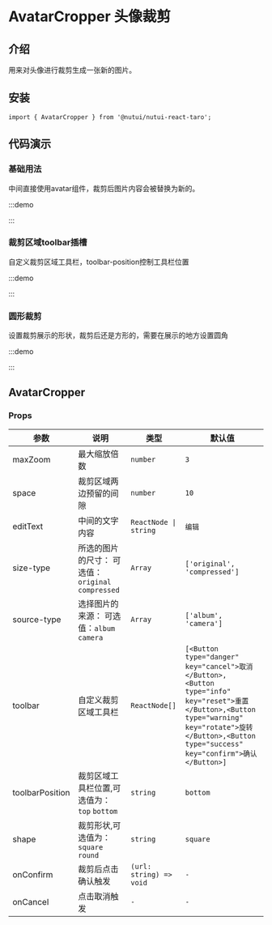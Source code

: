 # AvatarCropper 头像裁剪

## 介绍

用来对头像进行裁剪生成一张新的图片。

## 安装

```tsx
import { AvatarCropper } from '@nutui/nutui-react-taro';
```

## 代码演示

### 基础用法

中间直接使用avatar组件，裁剪后图片内容会被替换为新的。

:::demo

<CodeBlock src='taro/demo1.tsx'></CodeBlock>

:::

### 裁剪区域toolbar插槽

自定义裁剪区域工具栏，toolbar-position控制工具栏位置

:::demo

<CodeBlock src='taro/demo2.tsx'></CodeBlock>

:::

### 圆形裁剪

设置裁剪展示的形状，裁剪后还是方形的，需要在展示的地方设置圆角

:::demo

<CodeBlock src='taro/demo3.tsx'></CodeBlock>

:::

## AvatarCropper

### Props

| 参数 | 说明 | 类型 | 默认值 |
| --- | --- | --- | --- |
| maxZoom | 最大缩放倍数 | `number` | `3` |
| space | 裁剪区域两边预留的间隙 | `number` | `10` |
| editText | 中间的文字内容 | `ReactNode \| string` | `编辑` |
| size-type | 所选的图片的尺寸： 可选值：`original` `compressed` | `Array` | `['original', 'compressed']` |
| source-type | 选择图片的来源： 可选值：`album` `camera` | `Array` | `['album', 'camera']` |
| toolbar | 自定义裁剪区域工具栏 | `ReactNode[]` | `[<Button type="danger" key="cancel">取消</Button>, <Button type="info" key="reset">重置</Button>,<Button type="warning" key="rotate">旋转</Button>,<Button type="success" key="confirm">确认</Button>]` |
| toolbarPosition | 裁剪区域工具栏位置,可选值为：`top` `bottom` | `string` | `bottom` |
| shape | 裁剪形状,可选值为：`square` `round` | `string` | `square` |
| onConfirm | 裁剪后点击确认触发 | `(url: string) => void` | `-` |
| onCancel | 点击取消触发 | `-` | `-` |
